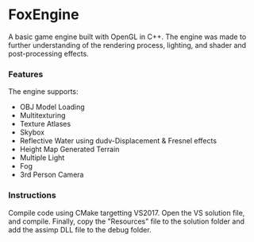 # FoxEngine
A basic game engine built with OpenGL in C++. The engine was made to further understanding of the rendering process, lighting, and shader and post-processing effects.

### Features
The engine supports:
  * OBJ Model Loading  
  * Multitexturing  
  * Texture Atlases  
  * Skybox  
  * Reflective Water using dudv-Displacement & Fresnel effects  
  * Height Map Generated Terrain  
  * Multiple Light  
  * Fog  
  * 3rd Person Camera  

### Instructions
Compile code using CMake targetting VS2017. Open the VS solution file, and compile. Finally, copy the "Resources" file to the solution folder and add the assimp DLL file to the debug folder.
